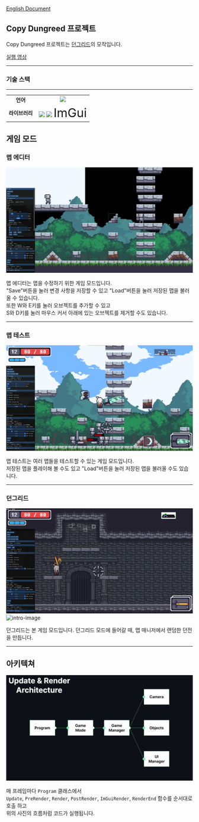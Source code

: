 [English Document](https://github.com/BIGSUNGG/DirectX_2D/blob/main/README.md)

<h2>Copy Dungreed 프로젝트</h2>

Copy Dungreed  프로젝트는 [던그리드](https://store.steampowered.com/app/753420/Dungreed/)의 모작입니다.   

[실행 영상](https://youtu.be/sR7eDG6EoLE)

---

<h3>기술 스택</h3>

---

<table align="center">
    <tr align="center">
        <td style="font-weight: bold; padding-right: 10px; vertical-align: center;">
            언어
        </td>
        <td>
        <img height="40" src="https://upload.wikimedia.org/wikipedia/commons/thumb/1/18/ISO_C%2B%2B_Logo.svg/306px-ISO_C%2B%2B_Logo.svg.png?20170928190710"/>        
        </td>
    </tr>
        <tr align="center">
        <td style="font-weight: bold; padding-right: 10px; vertical-align: center;">
        라이브러리
        </td>
        <td>
        <img height="40" src="https://upload.wikimedia.org/wikipedia/commons/3/3f/Microsoft-DirectX-11-Logo-wordmark.svg"/>
        <img height="40" src="https://static.wikia.nocookie.net/logopedia/images/d/d9/Fmod.svg/revision/latest?cb=20170224163214"/>            
        <span style="font-size: 33px">ImGui</span>
        </td>
    </tr>
</table>

<h2>게임 모드</h2>

<h3>맵 에디터</h3>

![intro-image](./README/MapEditor.png)

맵 에디터는 맵을 수정하기 위한 게임 모드입니다.  
"Save"버튼을 눌러 변경 사항을 저장할 수 있고 "Load"버튼을 눌러 저장된 맵을 불러올 수 있습니다.  
또한 W와 E키를 눌러 오브젝트를 추가할 수 있고   
S와 D키를 눌러 마우스 커서 아래에 있는 오브젝트를 제거할 수도 있습니다.

---

<h3>맵 테스트</h3>

![intro-image](./README/MapTest.png)

맵 테스트는 여러 맵들을 테스트할 수 있는 게임 모드입니다.  
저장된 맵을 플레이해 볼 수도 있고 "Load"버튼을 눌러 저장된 맵을 불러올 수도 있습니다.

---

<h3>던그리드</h3>

![intro-image](./README/Dungreed.png)
![intro-image](./README/Dungeon.png)

던그리드는 본 게임 모드입니다.
던그리드 모드에 들어갈 때, 맵 매니저에서 랜덤한 던전을 만듭니다.

---

<h2>아키텍쳐</h2>

![intro-image](./README/Architecture.png)

매 프레임마다 `Program` 클래스에서   
`Update`, `PreRender`, `Render`, `PostRender`, `ImGuiRender`, `RenderEnd` 함수를 순서대로 호출 하고   
위의 사진의 흐름처럼 코드가 실행됩니다.